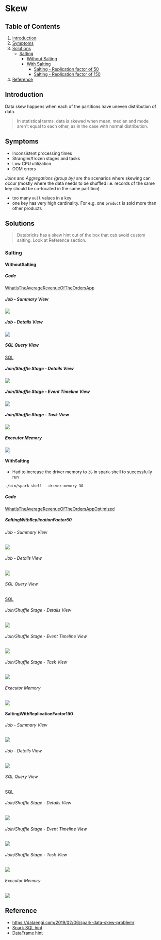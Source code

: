 # Skew

## Table of Contents

1. [Introduction](#Introduction)
2. [Symptoms](#Symptoms)
3. [Solutions](#Solutions)
    - [Salting](#Salting)
        - [Without Salting](#WithoutSalting)
        - [With Salting](#WithSalting)
            - [Salting - Replication factor of 50](#SaltingWithReplicationFactor50)
            - [Salting - Replication factor of 150](#SaltingWithReplicationFactor150)
4. [Reference](#Reference)

## Introduction

Data skew happens when each of the partitions have uneven distribution of data.

> In statistical terms, data is skewed when mean, median and mode aren't equal to each 
> other, as in the case with normal distribution.

## Symptoms

- Inconsistent processing times
- Strangler/frozen stages and tasks
- Low CPU utilization
- OOM errors

*Joins* and *Aggregations (group by)* are the scenarios where skewing can occur 
(mostly where the data needs to be shuffled i.e. 
records of the same key should be co-located in the same partition)

- too many `null` values in a key
- one key has very high cardinality. For e.g. one `product` is sold more than other products

## Solutions

> Databricks has a skew hint out of the box that cab avoid custom salting. Look at
> Reference section.

### Salting 

#### WithoutSalting

##### Code

[WhatIsTheAverageRevenueOfTheOrdersApp](../../src/main/scala/com/aravind/oss/eg/spark/sales/WhatIsTheAverageRevenueOfTheOrdersApp.scala)

##### Job - Summary View

![](skewed-spark-app-summary.png)

##### Job - Details View

![](saprk-webui-jobs-view.png)

##### SQL Query View

[SQL](spark-webui-sql-view.pdf)

##### Join/Shuffle Stage - Details View

![](strangler-or-skewed-task-0.png)

##### Join/Shuffle Stage - Event Timeline View

![](strangler-or-skewed-task-1.png)

##### Join/Shuffle Stage - Task View

![](strangler-or-skewed-task-2.png)

##### Executor Memory

![](skewed-spark-app-GC-redflag.png)

#### WithSalting

- Had to increase the driver memory to `3G` in spark-shell to successfully run

```
./bin/spark-shell --driver-memory 3G
```
##### Code

[WhatIsTheAverageRevenueOfTheOrdersAppOptimized](../../src/main/scala/com/aravind/oss/eg/spark/sales/WhatIsTheAverageRevenueOfTheOrdersAppOptimized.scala)

##### SaltingWithReplicationFactor50

###### Job - Summary View

![](./iteration1/skewed-spark-app-summary-optimize1.png)

###### Job - Details View

![](./iteration1/saprk-webui-jobs-view-optimize1.png)

###### SQL Query View

[SQL](./iteration1/spark-webui-sql-view-optimize1.pdf)

###### Join/Shuffle Stage - Details View

![](./iteration1/stranger-or-skewed-task-0-optimize1.png)

###### Join/Shuffle Stage - Event Timeline View

![](./iteration1/strangler-or-skewed-task-1-optimize1.png)

###### Join/Shuffle Stage - Task View

![](./iteration1/strangler-or-skewed-task-2-optimize1.png)

###### Executor Memory

![](./iteration1/skewed-spark-app-GC-redflag-optimize1.png)

#### SaltingWithReplicationFactor150

###### Job - Summary View

![](./iteration2/skewed-spark-app-summary-optimize2.png)

###### Job - Details View

![](./iteration2/saprk-webui-jobs-view-optimization2.png)

###### SQL Query View

[SQL](./iteration2/spark-webui-sql-view-optimization2.pdf)

###### Join/Shuffle Stage - Details View

![](./iteration2/stranger-or-skewed-task-0-optimize2.png)

###### Join/Shuffle Stage - Event Timeline View

![](./iteration2/strangler-or-skewed-task-1-optimize2.png)

###### Join/Shuffle Stage - Task View

![](./iteration2/strangler-or-skewed-task-2-optimize2.png)

###### Executor Memory

![](./iteration2/skewed-spark-app-GC-redflag-optimized2.png)

## Reference

- https://dataengi.com/2019/02/06/spark-data-skew-problem/
- [Spark SQL hint](https://docs.databricks.com/delta/join-performance/skew-join.html#relation-columns-and-skew-values)
- [DataFrame hint](https://kb.databricks.com/data/skew-hints-in-join.html)